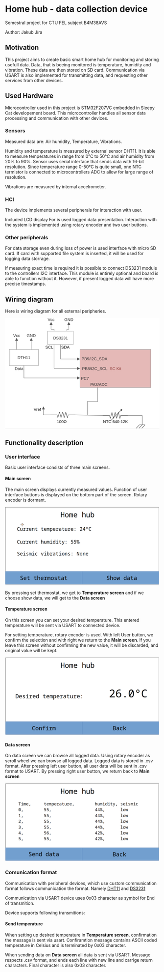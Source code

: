 # Home hub - data collection device

Semestral project for CTU FEL subject B4M38AVS

Author: Jakub Jíra

## Motivation

This project aims to create basic smart home hub for monitoring and storing usefull data. Data, that is beeing monitored is temperature, humidity and vibration. These data are then stored on SD card. Communication via USART is also implemented for transmitting data, and requesting other services from other devices.

## Used Hardware

Microcontroller used in this project is STM32F207VC embedded in Sleepy Cat developement board. This microcontroller handles all sensor data processing and communication with other devices. 

### Sensors

Measured data are: Air humidity, Temperature, Vibrations.

Humidity and temperature is measured by external sensor DHT11. It is able to measure temperatures in range from 0°C to 50°C and air humidity from 20% to 90%. Sensor uses serial interface that sends data with 16-bit resolution. Since temperature range 0-50°C is quite small, one NTC termistor is connected to microcontrollers ADC to allow for large range of resolution.

Vibrations are measured by internal accelrometer.

### HCI

The device implements several peripherals for interaction with user. 

Included LCD display For is used logged data presentation. Interaction with the system is implemented using rotary encoder and two user buttons.

### Other peripherals

For data storage even during loss of power is used interface with micro SD card. If card with supported file system is inserted, it will be used for logging data storrage. 

If measuring exact time is required it is possible to connect DS3231 module to the controllers I2C interface. This module is entirely optional and board is able to function without it. However, if present logged data will have more precise timestamps.

## Wiring diagram

Here is wiring diagram for all external peripheries.

![Wiring diagram](media/wiring_diagram)

## Functionality description

### User interface

Basic user interface consists of three main screens.

#### __Main screen__

The main screen displays currently measured values. Function of user interface buttons is displayed on the bottom part of the screen. 
Rotary encoder is dormant.

![Main hub screen](media/home_hub.png)

By pressing set thermostat, we get to __Temperature screen__ and if we choose show data, we will get to the __Data screen__

#### __Temperature screen__

On this screen you can set your desired temperature. This entered temperature will be sent via USART to connected device.

For setting temperature, rotary encoder is used. With left User button, we confirm the selection and with right we return to the __Main screen__. If you leave this screen without confirming the new value, it will be discarded, and original value will be kept.

![Main hub screen](media/temperature_hub.png)

#### __Data screen__

On data screen we can browse all logged data. Using rotary encoder as scroll wheel we can browse all logged data. 
Logged data is stored in .csv format. After pressing left user button, all user data will be sent in .csv format to USART. 
By pressing right user button, we return back to __Main screen__

![Main hub screen](media/data_hub.png)

### Comunication format

Communication with peripheral devices, which use custom communication format follows communication the format. Namely [DHT11](https://components101.com/sites/default/files/component_datasheet/DHT11-Temperature-Sensor.pdf) and [DS3231](https://www.analog.com/media/en/technical-documentation/data-sheets/DS3231.pdf)

Communication via USART device uses 0x03 character as symbol for End of transmition. 

Device supports following transmitions:

#### Send temperature

When setting up desired temperature in __Temperature screen__, confirmation the message is sent via usart. Confiramtion message contains ASCII coded temperature in Celsius and is terminated by 0x03 character.

When sending data on __Data screen__ all data is sent via USART. Message respects .csv format, and ends each line with new line and carrige return characters. Final character is also 0x03 character.




